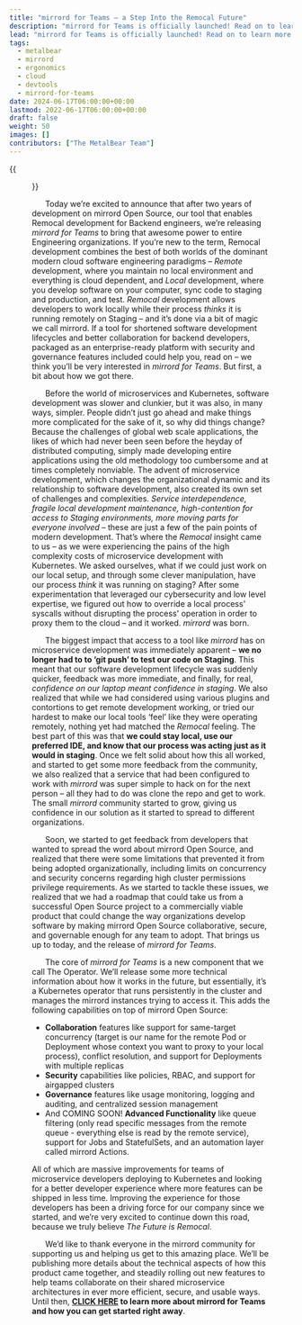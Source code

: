 ```yaml
---
title: "mirrord for Teams – a Step Into the Remocal Future"
description: "mirrord for Teams is officially launched! Read on to learn more about what it adds on top of the mirrord OSS, and how it can help your organization develop software more efficiently and collaboratively."
lead: "mirrord for Teams is officially launched! Read on to learn more about what it adds on top of the mirrord OSS, and how it can help your organization develop software more efficiently and collaboratively."
tags:
  - metalbear
  - mirrord
  - ergonomics
  - cloud
  - devtools
  - mirrord-for-teams
date: 2024-06-17T06:00:00+00:00
lastmod: 2022-06-17T06:00:00+00:00
draft: false
weight: 50
images: []
contributors: ["The MetalBear Team"]
---
```


{{<figure src="mftlaunch.png" height="100%" width="100%">}}

&nbsp;&nbsp;&nbsp;&nbsp;&nbsp;&nbsp;Today we’re excited to announce that after two years of development on mirrord Open Source, our tool that enables Remocal development for Backend engineers, we’re releasing _mirrord for Teams_ to bring that awesome power to entire Engineering organizations. If you’re new to the term, Remocal development combines the best of both worlds of the dominant modern cloud software engineering paradigms – _Remote_ development, where you maintain no local environment and everything is cloud dependent, and _Local_ development, where you develop software on your computer, sync code to staging and production, and test. _Remocal_ development allows developers to work locally while their process _thinks_ it is running remotely on Staging – and it’s done via a bit of magic we call mirrord. If a tool for shortened software development lifecycles and better collaboration for backend developers, packaged as an enterprise-ready platform with security and governance features included could help you, read on – we think you’ll be very interested in _mirrord for Teams_. But first, a bit about how we got there.

&nbsp;&nbsp;&nbsp;&nbsp;&nbsp;&nbsp;Before the world of microservices and Kubernetes, software development was slower and clunkier, but it was also, in many ways, simpler. People didn’t just go ahead and make things more complicated for the sake of it, so why did things change? Because the challenges of global web scale applications, the likes of which had never been seen before the heyday of distributed computing, simply made developing entire applications using the old methodology too cumbersome and at times completely nonviable. The advent of microservice development, which changes the organizational dynamic and its relationship to software development, also created its own set of challenges and complexities. _Service interdependence, fragile local development maintenance, high-contention for access to Staging environments, more moving parts for everyone involved_ – these are just a few of the pain points of modern development. That’s where the _Remocal_ insight came to us – as we were experiencing the pains of the high complexity costs of microservice development with Kubernetes. We asked ourselves, what if we could just work on our local setup, and through some clever manipulation, have our process _think_ it was running on staging? After some experimentation that leveraged our cybersecurity and low level expertise, we figured out how to override a local process' syscalls without disrupting the process' operation in order to proxy them to the cloud – and it worked. _mirrord_ was born.

&nbsp;&nbsp;&nbsp;&nbsp;&nbsp;&nbsp;The biggest impact that access to a tool like _mirrord_ has on microservice development was immediately apparent – **we no longer had to to ‘git push’ to test our code on Staging**. This meant that our software development lifecycle was suddenly quicker, feedback was more immediate, and finally, for real, _confidence on our laptop meant confidence in staging_. We also realized that while we had considered using various plugins and contortions to get remote development working, or tried our hardest to make our local tools ‘feel’ like they were operating remotely, nothing yet had matched the _Remocal_ feeling. The best part of this was that **we could stay local, use our preferred IDE, and know that our process was acting just as it would in staging**. Once we felt solid about how this all worked, and started to get some more feedback from the community, we also realized that a service that had been configured to work with _mirrord_ was super simple to hack on for the next person – all they had to do was clone the repo and get to work. The small _mirrord_ community started to grow, giving us confidence in our solution as it started to spread to different organizations.

&nbsp;&nbsp;&nbsp;&nbsp;&nbsp;&nbsp;Soon, we started to get feedback from developers that wanted to spread the word about mirrord Open Source, and realized that there were some limitations that prevented it from being adopted organizationally, including limits on concurrency and security concerns regarding high cluster permissions privilege requirements. As we started to tackle these issues, we realized that we had a roadmap that could take us from a successful Open Source project to a commercially viable product that could change the way organizations develop software by making mirrord Open Source collaborative, secure, and governable enough for any team to adopt.  That brings us up to today, and the release of _mirrord for Teams_.

&nbsp;&nbsp;&nbsp;&nbsp;&nbsp;&nbsp;The core of _mirrord for Teams_ is a new component that we call The Operator. We’ll release some more technical information about how it works in the future, but essentially, it’s a Kubernetes operator that runs persistently in the cluster and manages the mirrord instances trying to access it. This adds the following capabilities on top of mirrord Open Source:
- **Collaboration** features like support for same-target concurrency (target is our name for the remote Pod or Deployment whose context you want to proxy to your local process), conflict resolution, and support for Deployments with multiple replicas
- **Security** capabilities like policies, RBAC, and support for airgapped clusters
- **Governance** features like usage monitoring, logging and auditing, and centralized session management
- And COMING SOON! **Advanced Functionality** like queue filtering (only read specific messages from the remote queue - everything else is read by the remote service), support for Jobs and StatefulSets, and an automation layer called mirrord Actions.

All of which are massive improvements for teams of microservice developers deploying to Kubernetes and looking for a better developer experience where more features can be shipped in less time. Improving the experience for those developers has been a driving force for our company since we started, and we’re very excited to continue down this road, because we truly believe _The Future is Remocal_.

&nbsp;&nbsp;&nbsp;&nbsp;&nbsp;&nbsp;We’d like to thank everyone in the mirrord community for supporting us and helping us get to this amazing place. We’ll be publishing more details about the technical aspects of how this product came together, and steadily rolling out new features to help teams collaborate on their shared microservice architectures in ever more efficient, secure, and usable ways.  Until then, **<a href="http://mirrord.dev">CLICK HERE<a> to learn more about mirrord for Teams and how you can get started right away**.
